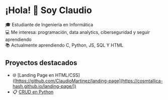 # ¡Hola! 👋 Soy Claudio

🎓 Estudiante de Ingeniería en Informática  
💻 Me interesa: programación, data analytics, ciberseguridad y seguir aprendiendo  
📚 Actualmente aprendiendo C, Python, JS, SQL Y HTML  

## Proyectos destacados
- 🌐 [Landing Page en HTML/CSS]([https://github.com/ClaudioMartinez/landing-page](https://cosmtallica-hash.github.io/landing-page/])
- 📋 [CRUD en Python](https://github.com/ClaudioMartinez/crud-simple)

